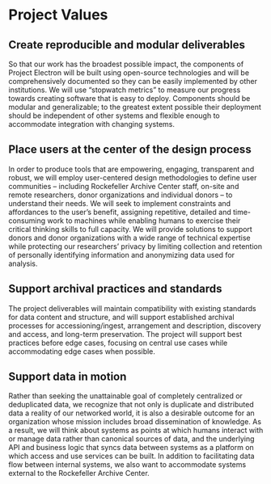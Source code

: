 # Project Values

## Create reproducible and modular deliverables
So that our work has the broadest possible impact, the components of Project Electron will be built using open-source technologies and will be comprehensively documented so they can be easily implemented by other institutions. We will use “stopwatch metrics” to measure our progress towards creating software that is easy to deploy. Components should be modular and generalizable; to the greatest extent possible their deployment should be independent of other systems and flexible
enough to accommodate integration with changing systems.

## Place users at the center of the design process
In order to produce tools that are empowering, engaging, transparent and robust, we will employ user-centered design methodologies to define user communities – including Rockefeller Archive Center staff, on-site and remote researchers, donor organizations and individual donors – to understand their needs. We will seek to implement constraints and affordances to the user’s benefit, assigning repetitive, detailed and time-consuming work to machines while enabling humans to exercise their critical thinking skills to full capacity. We will provide solutions to support donors and donor organizations with a wide range of technical expertise while protecting our researchers’ privacy by limiting collection and retention of personally identifying information and anonymizing data used for analysis.

## Support archival practices and standards
The project deliverables will maintain compatibility with existing standards for data content and structure, and will support established archival processes for accessioning/ingest, arrangement and description, discovery and access, and long-term preservation. The project will support best practices before edge cases, focusing on central use cases while accommodating edge cases when possible.

## Support data in motion
Rather than seeking the unattainable goal of completely centralized or deduplicated data, we recognize that not only is duplicate and distributed data a reality of our networked world, it is also a desirable outcome for an organization whose mission includes broad dissemination of knowledge. As a result, we will think about systems as points at which humans interact with or manage data rather than canonical sources of data, and the underlying API and business logic that syncs data between systems as a platform on which access and use services can be built. In addition to facilitating data flow between internal systems, we also want to accommodate systems external to the Rockefeller Archive Center.

